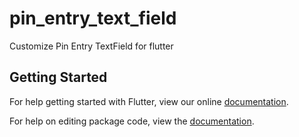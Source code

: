 # pin_entry_text_field

Customize Pin Entry TextField for flutter

## Getting Started

For help getting started with Flutter, view our online [documentation](https://flutter.io/).

For help on editing package code, view the [documentation](https://flutter.io/developing-packages/).

